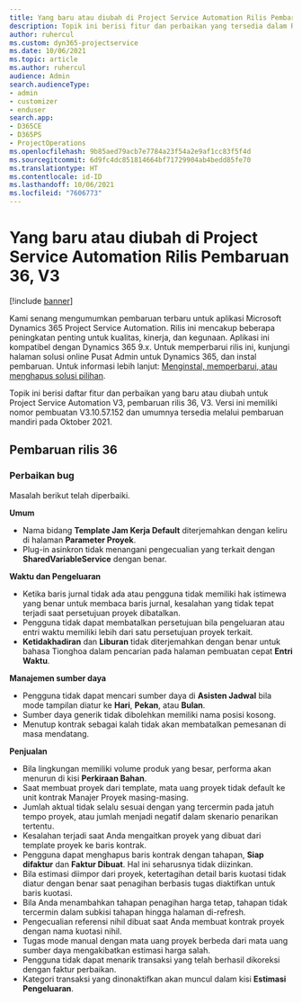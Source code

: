 ```yaml
---
title: Yang baru atau diubah di Project Service Automation Rilis Pembaruan 36, V3
description: Topik ini berisi fitur dan perbaikan yang tersedia dalam Rilis Pembaruan Microsoft Dynamics 365 Project Service Automation 36, V3.
author: ruhercul
ms.custom: dyn365-projectservice
ms.date: 10/06/2021
ms.topic: article
ms.author: ruhercul
audience: Admin
search.audienceType:
- admin
- customizer
- enduser
search.app:
- D365CE
- D365PS
- ProjectOperations
ms.openlocfilehash: 9b85aed79acb7e7784a23f54a2e9af1cc83f5f4d
ms.sourcegitcommit: 6d9fc4dc851814664bf71729904ab4bedd85fe70
ms.translationtype: HT
ms.contentlocale: id-ID
ms.lasthandoff: 10/06/2021
ms.locfileid: "7606773"
---
```

# <a name="whats-new-or-changed-in-project-service-automation-update-release-36-v3"></a>Yang baru atau diubah di Project Service Automation Rilis Pembaruan 36, V3

[!include [banner](../includes/psa-now-project-operations.md)]

Kami senang mengumumkan pembaruan terbaru untuk aplikasi Microsoft Dynamics 365 Project Service Automation. Rilis ini mencakup beberapa peningkatan penting untuk kualitas, kinerja, dan kegunaan. Aplikasi ini kompatibel dengan Dynamics 365 9.x. Untuk memperbarui rilis ini, kunjungi halaman solusi online Pusat Admin untuk Dynamics 365, dan instal pembaruan. Untuk informasi lebih lanjut: [Menginstal, memperbarui, atau menghapus solusi pilihan](/power-platform/admin/install-remove-preferred-solution).

Topik ini berisi daftar fitur dan perbaikan yang baru atau diubah untuk Project Service Automation V3, pembaruan rilis 36, V3. Versi ini memiliki nomor pembuatan V3.10.57.152 dan umumnya tersedia melalui pembaruan mandiri pada Oktober 2021.

## <a name="update-release-36"></a>Pembaruan rilis 36

### <a name="bug-fixes"></a>Perbaikan bug

Masalah berikut telah diperbaiki.

**Umum**
- Nama bidang **Template Jam Kerja Default** diterjemahkan dengan keliru di halaman **Parameter Proyek**.
- Plug-in asinkron tidak menangani pengecualian yang terkait dengan **SharedVariableService** dengan benar.

**Waktu dan Pengeluaran**
- Ketika baris jurnal tidak ada atau pengguna tidak memiliki hak istimewa yang benar untuk membaca baris jurnal, kesalahan yang tidak tepat terjadi saat persetujuan proyek dibatalkan.
- Pengguna tidak dapat membatalkan persetujuan bila pengeluaran atau entri waktu memiliki lebih dari satu persetujuan proyek terkait.
- **Ketidakhadiran** dan **Liburan** tidak diterjemahkan dengan benar untuk bahasa Tionghoa dalam pencarian pada halaman pembuatan cepat **Entri Waktu**.

**Manajemen sumber daya**
- Pengguna tidak dapat mencari sumber daya di **Asisten Jadwal** bila mode tampilan diatur ke **Hari**, **Pekan**, atau **Bulan**.
- Sumber daya generik tidak dibolehkan memiliki nama posisi kosong. 
- Menutup kontrak sebagai kalah tidak akan membatalkan pemesanan di masa mendatang.

**Penjualan**
- Bila lingkungan memiliki volume produk yang besar, performa akan menurun di kisi **Perkiraan Bahan**.
- Saat membuat proyek dari template, mata uang proyek tidak default ke unit kontrak Manajer Proyek masing-masing.
- Jumlah aktual tidak selalu sesuai dengan yang tercermin pada jatuh tempo proyek, atau jumlah menjadi negatif dalam skenario penarikan tertentu.
- Kesalahan terjadi saat Anda mengaitkan proyek yang dibuat dari template proyek ke baris kontrak.
- Pengguna dapat menghapus baris kontrak dengan tahapan, **Siap difaktur** dan **Faktur Dibuat**. Hal ini seharusnya tidak diizinkan.
- Bila estimasi diimpor dari proyek, ketertagihan detail baris kuotasi tidak diatur dengan benar saat penagihan berbasis tugas diaktifkan untuk baris kuotasi.
- Bila Anda menambahkan tahapan penagihan harga tetap, tahapan tidak tercermin dalam subkisi tahapan hingga halaman di-refresh.
- Pengecualian referensi nihil dibuat saat Anda membuat kontrak proyek dengan nama kuotasi nihil.
- Tugas mode manual dengan mata uang proyek berbeda dari mata uang sumber daya mengakibatkan estimasi harga salah.
- Pengguna tidak dapat menarik transaksi yang telah berhasil dikoreksi dengan faktur perbaikan.
- Kategori transaksi yang dinonaktifkan akan muncul dalam kisi **Estimasi Pengeluaran**.



